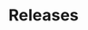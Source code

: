 ---
title: Releases
description: "Stay up-to-date with the latest NGINX Management Suite API Connectivity Manager releases."
weight: 800
draft: false
url: /nginx-management-suite/acm/releases/
---